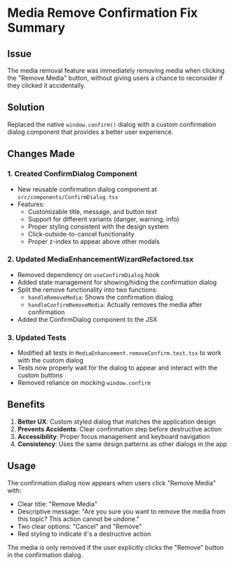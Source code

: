 # Media Remove Confirmation Fix Summary

## Issue
The media removal feature was immediately removing media when clicking the "Remove Media" button, without giving users a chance to reconsider if they clicked it accidentally.

## Solution
Replaced the native `window.confirm()` dialog with a custom confirmation dialog component that provides a better user experience.

## Changes Made

### 1. Created ConfirmDialog Component
- New reusable confirmation dialog component at `src/components/ConfirmDialog.tsx`
- Features:
  - Customizable title, message, and button text
  - Support for different variants (danger, warning, info)
  - Proper styling consistent with the design system
  - Click-outside-to-cancel functionality
  - Proper z-index to appear above other modals

### 2. Updated MediaEnhancementWizardRefactored.tsx
- Removed dependency on `useConfirmDialog` hook
- Added state management for showing/hiding the confirmation dialog
- Split the remove functionality into two functions:
  - `handleRemoveMedia`: Shows the confirmation dialog
  - `handleConfirmRemoveMedia`: Actually removes the media after confirmation
- Added the ConfirmDialog component to the JSX

### 3. Updated Tests
- Modified all tests in `MediaEnhancement.removeConfirm.test.tsx` to work with the custom dialog
- Tests now properly wait for the dialog to appear and interact with the custom buttons
- Removed reliance on mocking `window.confirm`

## Benefits
1. **Better UX**: Custom styled dialog that matches the application design
2. **Prevents Accidents**: Clear confirmation step before destructive action
3. **Accessibility**: Proper focus management and keyboard navigation
4. **Consistency**: Uses the same design patterns as other dialogs in the app

## Usage
The confirmation dialog now appears when users click "Remove Media" with:
- Clear title: "Remove Media"
- Descriptive message: "Are you sure you want to remove the media from this topic? This action cannot be undone."
- Two clear options: "Cancel" and "Remove"
- Red styling to indicate it's a destructive action

The media is only removed if the user explicitly clicks the "Remove" button in the confirmation dialog.